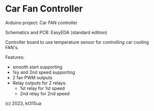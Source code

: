 # Car Fan Controller

Arduino project: Car FAN controller

Schematics and PCB: EasyEDA (standard edition)

Controller board to use temperature sensor for controlling car cooling FAN's.

Features:
- smooth start supporting
- 1sy and 2nd speed supporting
- 2 fan PWM outputs
- Relay outputs for 2 relays:
  - 1st relay for 1st speed
  - 2nd relay for 2nd speed


 (c) 2023, kt315ua
